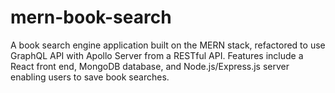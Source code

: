 # mern-book-search
A book search engine application built on the MERN stack, refactored to use GraphQL API with Apollo Server from a RESTful API. Features include a React front end, MongoDB database, and Node.js/Express.js server enabling users to save book searches.
